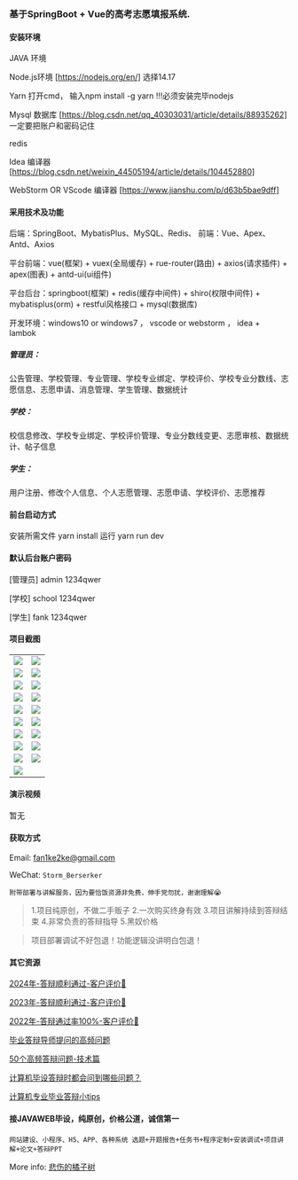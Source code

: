 ### 基于SpringBoot + Vue的高考志愿填报系统.

#### 安装环境

JAVA 环境 

Node.js环境 [https://nodejs.org/en/] 选择14.17

Yarn 打开cmd， 输入npm install -g yarn !!!必须安装完毕nodejs

Mysql 数据库 [https://blog.csdn.net/qq_40303031/article/details/88935262] 一定要把账户和密码记住

redis

Idea 编译器 [https://blog.csdn.net/weixin_44505194/article/details/104452880]

WebStorm OR VScode 编译器 [https://www.jianshu.com/p/d63b5bae9dff]

#### 采用技术及功能

后端：SpringBoot、MybatisPlus、MySQL、Redis、
前端：Vue、Apex、Antd、Axios

平台前端：vue(框架) + vuex(全局缓存) + rue-router(路由) + axios(请求插件) + apex(图表)  + antd-ui(ui组件)

平台后台：springboot(框架) + redis(缓存中间件) + shiro(权限中间件) + mybatisplus(orm) + restful风格接口 + mysql(数据库)

开发环境：windows10 or windows7 ， vscode or webstorm ， idea + lambok

##### 管理员：
公告管理、学校管理、专业管理、学校专业绑定、学校评价、学校专业分数线、志愿信息、志愿申请、消息管理、学生管理、数据统计

##### 学校：
校信息修改、学校专业绑定、学校评价管理、专业分数线变更、志愿审核、数据统计、帖子信息

##### 学生：
用户注册、修改个人信息、个人志愿管理、志愿申请、学校评价、志愿推荐


#### 前台启动方式
安装所需文件 yarn install 
运行 yarn run dev

#### 默认后台账户密码
[管理员]
admin
1234qwer

[学校]
school
1234qwer

[学生]
fank
1234qwer
#### 项目截图

|  |  |
|---------------------|---------------------|
| ![](https://fank-bucket-oss.oss-cn-beijing.aliyuncs.com/img/1725879393958.png) | ![](https://fank-bucket-oss.oss-cn-beijing.aliyuncs.com/img/1725879527630.png) |
| ![](https://fank-bucket-oss.oss-cn-beijing.aliyuncs.com/img/1725841407741.png) | ![](https://fank-bucket-oss.oss-cn-beijing.aliyuncs.com/img/1725879508089.png) |
| ![](https://fank-bucket-oss.oss-cn-beijing.aliyuncs.com/img/1725879633341.png) | ![](https://fank-bucket-oss.oss-cn-beijing.aliyuncs.com/img/1725879492094.png) |
| ![](https://fank-bucket-oss.oss-cn-beijing.aliyuncs.com/img/1725879617877.png) | ![](https://fank-bucket-oss.oss-cn-beijing.aliyuncs.com/img/1725879471554.png) |
| ![](https://fank-bucket-oss.oss-cn-beijing.aliyuncs.com/img/1725879591691.png) | ![](https://fank-bucket-oss.oss-cn-beijing.aliyuncs.com/img/1725879456818.png) |
| ![](https://fank-bucket-oss.oss-cn-beijing.aliyuncs.com/img/1725879577859.png) | ![](https://fank-bucket-oss.oss-cn-beijing.aliyuncs.com/img/1725879446178.png) |
| ![](https://fank-bucket-oss.oss-cn-beijing.aliyuncs.com/img/1725879568379.png) | ![](https://fank-bucket-oss.oss-cn-beijing.aliyuncs.com/img/1725879434903.png) |
| ![](https://fank-bucket-oss.oss-cn-beijing.aliyuncs.com/img/1725879555177.png) | ![](https://fank-bucket-oss.oss-cn-beijing.aliyuncs.com/img/1725879420137.png) |
| ![](https://fank-bucket-oss.oss-cn-beijing.aliyuncs.com/img/1725879545610.png) | ![](https://fank-bucket-oss.oss-cn-beijing.aliyuncs.com/img/1725879407528.png) |
| ![](https://fank-bucket-oss.oss-cn-beijing.aliyuncs.com/work/936e9baf53eb9a217af4f89c616dc19.png) |

#### 演示视频

暂无

#### 获取方式

Email: fan1ke2ke@gmail.com

WeChat: `Storm_Berserker`

`附带部署与讲解服务，因为要恰饭资源非免费，伸手党勿扰，谢谢理解😭`

> 1.项目纯原创，不做二手贩子 2.一次购买终身有效 3.项目讲解持续到答辩结束 4.非常负责的答辩指导 5.黑奴价格

> 项目部署调试不好包退！功能逻辑没讲明白包退！

#### 其它资源

[2024年-答辩顺利通过-客户评价👻](https://berserker287.github.io/2024/06/06/2024%E5%B9%B4%E7%AD%94%E8%BE%A9%E9%A1%BA%E5%88%A9%E9%80%9A%E8%BF%87/)

[2023年-答辩顺利通过-客户评价🐢](https://berserker287.github.io/2023/06/14/2023%E5%B9%B4%E7%AD%94%E8%BE%A9%E9%A1%BA%E5%88%A9%E9%80%9A%E8%BF%87/)

[2022年-答辩通过率100%-客户评价🐣](https://berserker287.github.io/2022/05/25/%E9%A1%B9%E7%9B%AE%E4%BA%A4%E6%98%93%E8%AE%B0%E5%BD%95/)

[毕业答辩导师提问的高频问题](https://berserker287.github.io/2023/06/13/%E6%AF%95%E4%B8%9A%E7%AD%94%E8%BE%A9%E5%AF%BC%E5%B8%88%E6%8F%90%E9%97%AE%E7%9A%84%E9%AB%98%E9%A2%91%E9%97%AE%E9%A2%98/)

[50个高频答辩问题-技术篇](https://berserker287.github.io/2023/06/13/50%E4%B8%AA%E9%AB%98%E9%A2%91%E7%AD%94%E8%BE%A9%E9%97%AE%E9%A2%98-%E6%8A%80%E6%9C%AF%E7%AF%87/)

[计算机毕设答辩时都会问到哪些问题？](https://www.zhihu.com/question/31020988)

[计算机专业毕业答辩小tips](https://zhuanlan.zhihu.com/p/145911029)

#### 接JAVAWEB毕设，纯原创，价格公道，诚信第一

`网站建设、小程序、H5、APP、各种系统 选题+开题报告+任务书+程序定制+安装调试+项目讲解+论文+答辩PPT`

More info: [悲伤的橘子树](https://berserker287.github.io/)
